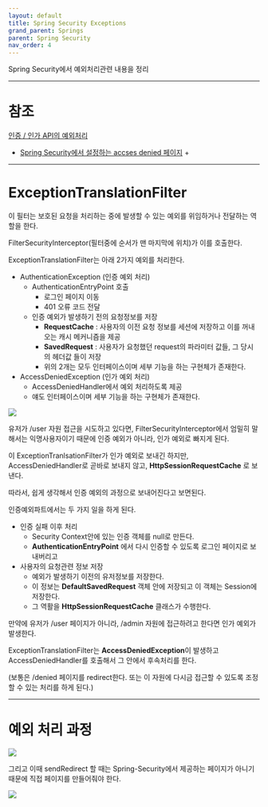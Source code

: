 ```yaml
---
layout: default
title: Spring Security Exceptions
grand_parent: Springs
parent: Spring Security
nav_order: 4
---
```


Spring Security에서 예외처리관련 내용을 정리

---
# 참조

[인증 / 인가 API의 예외처리](https://coder-in-war.tistory.com/entry/Spring-Security-05-%EC%9D%B8%EC%A6%9D%EC%9D%B8%EA%B0%80-API%EC%9D%98-%EC%98%88%EC%99%B8%EC%B2%98%EB%A6%AC)

 * [Spring Security에서 설정하는 accses denied 페이지](https://zgundam.tistory.com/60)
   +

---
# ExceptionTranslationFilter
이 필터는 보호된 요청을 처리하는 중에 발생할 수 있는 예외를 위임하거나 전달하는 역할을 한다.

FilterSecurityInterceptor(필터중에 순서가 맨 마지막에 위치)가 이를 호출한다.

ExceptionTranslationFilter는 아래 2가지 예외를 처리한다.

 * AuthenticationException (인증 예외 처리)
   + AuthenticationEntryPoint 호출
     + 로그인 페이지 이동
     + 401 오류 코드 전달
   + 인증 예외가 발생하기 전의 요청정보를 저장
     + **RequestCache** : 사용자의 이전 요청 정보를 세션에 저장하고 이를 꺼내오는 캐시 메커니즘을 제공
     + **SavedRequest** : 사용자가 요청했던 request의 파라미터 값들, 그 당시의 헤더값 들이 저장
     + 위의 2개는 모두 인터페이스이며 세부 기능을 하는 구현체가 존재한다.
 * AccessDeniedException (인가 예외 처리)
   + AccessDeniedHandler에서 예외 처리하도록 제공
   + 얘도 인터페이스이며 세부 기능을 하는 구현체가 존재한다.

![](imgs/SpringSecurity-예외처리-ExceptionTranlsationFilter.png)

유저가 /user 자원 접근을 시도하고 있다면, FilterSecurityInterceptor에서 엄밀히 말해서는 익명사용자이기 때문에 인증 예외가 아니라, 인가 예외로 빠지게 된다.

이 ExceptionTranlsationFilter가 인가 예외로 보내긴 하지만, AccessDeniedHandler로 곧바로 보내지 않고, **HttpSessionRequestCache** 로 보낸다.

따라서, 쉽게 생각해서 인증 예외의 과정으로 보내어진다고 보면된다.

인증예외파트에서는 두 가지 일을 하게 된다.

 * 인증 실패 이후 처리
   + Security Context안에 있는 인증 객체를 null로 만든다.
   + **AuthenticationEntryPoint** 에서 다시 인증할 수 있도록 로그인 페이지로 보내버리고
 * 사용자의 요청관련 정보 저장
   + 예외가 발생하기 이전의 유저정보를 저장한다.
   + 이 정보는 **DefaultSavedRequest** 객체 안에 저장되고 이 객체는 Session에 저장한다.
   + 그 역활을 **HttpSessionRequestCache** 클래스가 수행한다.



만약에 유저가 /user 페이지가 아니라, /admin 자원에 접근하려고 한다면 인가 예외가 발생한다.

ExceptionTranslationFilter는 **AccessDeniedException**이 발생하고 AccessDeniedHandler를 호출해서 그 안에서 후속처리를 한다.

(보통은 /denied 페이지를 redirect한다. 또는 이 자원에 다시금 접근할 수 있도록 조정할 수 있는 처리를 하게 된다.)

---
# 예외 처리 과정

![](imgs/SpringSecurity-예외처리-예외처리과정소스.png)

그리고 이때 sendRedirect 할 때는 Spring-Security에서 제공하는 페이지가 아니기 때문에 직접 페이지를 만들어줘야 한다.



![](imgs/SpringSecurity-예외처리-흐름.png)
